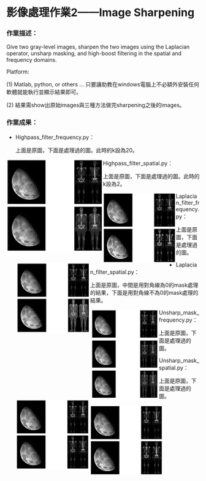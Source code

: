 # 影像處理作業2——Image Sharpening

### 作業描述：

Give two gray-level images, sharpen the two images using the Laplacian operator, unsharp masking, and high-boost filtering in the spatial and frequency domains.

Platform:

(1) Matlab, python, or others … 只要讓助教在windows電腦上不必額外安裝任何軟體就能執行並顯示結果即可。

(2) 結果需show出原始images與三種方法做完sharpening之後的images。

### 作業成果：

- Highpass_filter_frequency.py：

  上面是原圖，下面是處理過的圖。此時的k設為20。
  
<div width=100%>
  <img src="https://github.com/QuteP/image_hw2_408410034/blob/main/result/Figure_1.png" alt="image-20221004104145624" width=50% height=50%  align='left'/>
</div>



- Highpass_filter_spatial.py：

  上面是原圖，下面是處理過的圖。此時的k設為2。
  

  <img src="https://github.com/QuteP/image_hw2_408410034/blob/main/result/Figure_2.png" alt="image-20221004104320215"  style="zoom:25%;" align='left' />



- Laplacian_filter_frequency.py：

  上面是原圖，下面是處理過的圖。


  <img src="https://github.com/QuteP/image_hw2_408410034/blob/main/result/Figure_3.png" alt="image-20221004104407727" style="zoom:25%;" align='left' />



- Laplacian_filter_spatial.py：

  上面是原圖，中間是用對角線為0的mask處理的結果，下面是用對角線不為0的mask處理的結果。


  <img src="https://github.com/QuteP/image_hw2_408410034/blob/main/result/Figure_4.png" alt="image-20221004104529140" style="zoom:32%;" align='left' />



- Unsharp_mask_frequency.py：

  上面是原圖，下面是處理過的圖。


  <img src="https://github.com/QuteP/image_hw2_408410034/blob/main/result/Figure_5.png" alt="image-20221004104558893" style="zoom:25%;" align='left' />



- Unsharp_mask_spatial.py：

  上面是原圖，下面是處理過的圖。


  <img src="https://github.com/QuteP/image_hw2_408410034/blob/main/result/Figure_6.png" alt="image-20221004104626679" style="zoom:25%;" align='left' />

